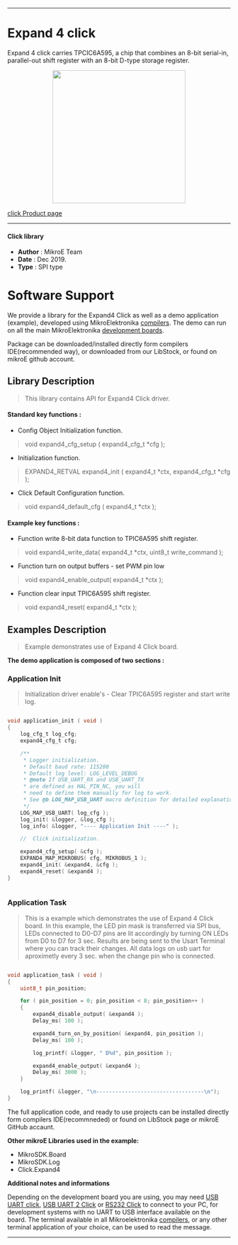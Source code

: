 

---
# Expand 4 click

Expand 4 click carries TPCIC6A595, a chip that combines an 8-bit serial-in, parallel-out shift register with an 8-bit D-type storage register.

<p align="center">
  <img src="https://download.mikroe.com/images/click_for_ide/expand4_click.png" height=300px>
</p>

[click Product page](https://www.mikroe.com/expand-4-click)

---


#### Click library 

- **Author**        : MikroE Team
- **Date**          : Dec 2019.
- **Type**          : SPI type


# Software Support

We provide a library for the Expand4 Click 
as well as a demo application (example), developed using MikroElektronika 
[compilers](https://shop.mikroe.com/compilers). 
The demo can run on all the main MikroElektronika [development boards](https://shop.mikroe.com/development-boards).

Package can be downloaded/installed directly form compilers IDE(recommended way), or downloaded from our LibStock, or found on mikroE github account. 

## Library Description

> This library contains API for Expand4 Click driver.

#### Standard key functions :

- Config Object Initialization function.
> void expand4_cfg_setup ( expand4_cfg_t *cfg ); 
 
- Initialization function.
> EXPAND4_RETVAL expand4_init ( expand4_t *ctx, expand4_cfg_t *cfg );

- Click Default Configuration function.
> void expand4_default_cfg ( expand4_t *ctx );


#### Example key functions :

- Function write 8-bit data function to TPIC6A595 shift register.
> void expand4_write_data( expand4_t *ctx, uint8_t write_command );
 
- Function turn on output buffers - set PWM pin low
> void expand4_enable_output( expand4_t *ctx );

- Function clear input TPIC6A595 shift register.
> void expand4_reset( expand4_t *ctx );

## Examples Description

> Example demonstrates use of Expand 4 Click board.

**The demo application is composed of two sections :**

### Application Init 

> Initialization driver enable's - Clear TPIC6A595 register and start write log.

```c

void application_init ( void )
{
    log_cfg_t log_cfg;
    expand4_cfg_t cfg;

    /** 
     * Logger initialization.
     * Default baud rate: 115200
     * Default log level: LOG_LEVEL_DEBUG
     * @note If USB_UART_RX and USB_UART_TX 
     * are defined as HAL_PIN_NC, you will 
     * need to define them manually for log to work. 
     * See @b LOG_MAP_USB_UART macro definition for detailed explanation.
     */
    LOG_MAP_USB_UART( log_cfg );
    log_init( &logger, &log_cfg );
    log_info( &logger, "---- Application Init ----" );

    //  Click initialization.

    expand4_cfg_setup( &cfg );
    EXPAND4_MAP_MIKROBUS( cfg, MIKROBUS_1 );
    expand4_init( &expand4, &cfg );
    expand4_reset( &expand4 );
}
  
```

### Application Task

> This is a example which demonstrates the use of Expand 4 Click board.
> In this example, the LED pin mask is transferred via SPI bus,
> LEDs connected to D0-D7 pins are lit accordingly by turning ON LEDs from D0 to D7 for 3 sec.
> Results are being sent to the Usart Terminal where you can track their changes.
> All data logs on usb uart for aproximetly every 3 sec. when the change pin who is connected.

```c

void application_task ( void )
{
    uint8_t pin_position;

    for ( pin_position = 0; pin_position < 8; pin_position++ )
    {
        expand4_disable_output( &expand4 );
        Delay_ms( 100 );

        expand4_turn_on_by_position( &expand4, pin_position );
        Delay_ms( 100 );

        log_printf( &logger, " D%d", pin_position );

        expand4_enable_output( &expand4 );
        Delay_ms( 3000 );
    }

    log_printf( &logger, "\n----------------------------------\n");
}

```

The full application code, and ready to use projects can be  installed directly form compilers IDE(recommneded) or found on LibStock page or mikroE GitHub accaunt.

**Other mikroE Libraries used in the example:** 

- MikroSDK.Board
- MikroSDK.Log
- Click.Expand4

**Additional notes and informations**

Depending on the development board you are using, you may need 
[USB UART click](https://shop.mikroe.com/usb-uart-click), 
[USB UART 2 Click](https://shop.mikroe.com/usb-uart-2-click) or 
[RS232 Click](https://shop.mikroe.com/rs232-click) to connect to your PC, for 
development systems with no UART to USB interface available on the board. The 
terminal available in all Mikroelektronika 
[compilers](https://shop.mikroe.com/compilers), or any other terminal application 
of your choice, can be used to read the message.



---
